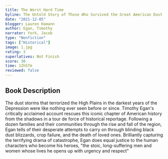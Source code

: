 ```yaml
---
title: The Worst Hard Time
byline: The Untold Story of Those Who Survived the Great American Dust Bowl
date: "2021-12-05"
blogger: Lauren Hamann
author: Egan, Timothy
narrator: York, Jacob
type: "Nonfiction"
tags: ["Historical"]
image: 1.jpg
rating: 3
superlatives: Not Finish
score: 30
time: 12h57m
reviewed: false
---
```


## Book Description

The dust storms that terrorized the High Plains in the darkest years of the Depression were like nothing ever seen before or since. Timothy Egan's critically acclaimed account rescues this iconic chapter of American history from the shadows in a tour de force of historical reportage. Following a dozen families and their communities through the rise and fall of the region, Egan tells of their desperate attempts to carry on through blinding black dust blizzards, crop failure, and the death of loved ones. Brilliantly capturing the terrifying drama of catastrophe, Egan does equal justice to the human characters who become his heroes, "the stoic, long-suffering men and women whose lives he opens up with urgency and respect"
